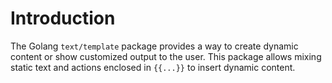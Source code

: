 # Introduction

The Golang `text/template` package provides a way to create dynamic content or show customized output to the user. This package allows mixing static text and actions enclosed in `{{...}}` to insert dynamic content.
